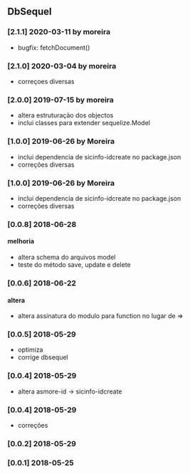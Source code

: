 ## DbSequel

### [2.1.1] 2020-03-11 by moreira
- bugfix: fetchDocument()

### [2.1.0] 2020-03-04 by moreira
- correçoes diversas

### [2.0.0] 2019-07-15 by moreira
- altera estruturação dos objectos
- inclui classes para extender sequelize.Model 

### [1.0.0] 2019-06-26 by Moreira 
- inclui dependencia de sicinfo-idcreate no package.json
- correções diversas

### [1.0.0] 2019-06-26 by Moreira 
- inclui dependencia de sicinfo-idcreate no package.json
- correções diversas

### [0.0.8] 2018-06-28
#### melhoria
- altera schema do arquivos model
- teste do método save, update e delete

### [0.0.6] 2018-06-22
#### altera
- altera assinatura do modulo para function no lugar de =>

### [0.0.5] 2018-05-29
- optimiza
- corrige dbsequel

### [0.0.4] 2018-05-29
- altera asmore-id -> sicinfo-idcreate

### [0.0.4] 2018-05-29
- correções

### [0.0.2] 2018-05-29

### [0.0.1] 2018-05-25
